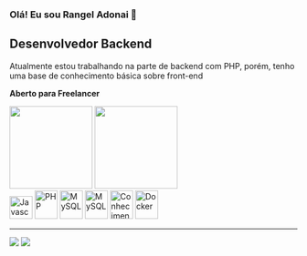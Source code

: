 ### Olá! Eu sou Rangel Adonai 👋
##  Desenvolvedor Backend
<p>Atualmente estou trabalhando na parte de backend com PHP, porém, tenho uma base de conhecimento básica sobre front-end</p>
<p><b>Aberto para Freelancer</b></p>
<div>
  <img height="145em" src="https://github-readme-stats.vercel.app/api?username=rangeladonai&show_icons=true&theme=gruvbox"/>
  <img height="145em" src="https://github-readme-stats.vercel.app/api/top-langs/?username=rangeladonai&layout=compact&theme=gruvbox"/>
</div>
<div>     
   <img height="40px" width="40px" title="Javascript" src="https://cdn.jsdelivr.net/gh/devicons/devicon/icons/javascript/javascript-original.svg"/>
   <img height="50px" width="40px" title="PHP" src="https://cdn.jsdelivr.net/gh/devicons/devicon/icons/php/php-original.svg"/>
   <img height="50px" width="40px" title="MySQL" src="https://cdn.jsdelivr.net/gh/devicons/devicon/icons/mysql/mysql-original.svg"/>
   <img height="50px" width="40px" title="MySQL" src="https://cdn.jsdelivr.net/gh/devicons/devicon/icons/laravel/laravel-plain-wordmark.svg"/>
   <img height="50px" width="40px" title="Conhecimento em Git" src="https://cdn.jsdelivr.net/gh/devicons/devicon/icons/git/git-original.svg"/>
   <img height="50px" width="40px" title="Docker" src="https://cdn.jsdelivr.net/gh/devicons/devicon/icons/docker/docker-plain-wordmark.svg" />      
 </div>
<hr>
<a href="mailto:rangel.adonai@gmail.com"><img src="https://img.shields.io/badge/Gmail-D14836?style=for-the-badge&logo=gmail&logoColor=white"/></a>
<a href="https://br.linkedin.com/in/rangel-adonai-a38823234"><img src="https://img.shields.io/badge/LinkedIn-0077B5?style=for-the-badge&logo=linkedin&logoColor=white"/>
</a>
